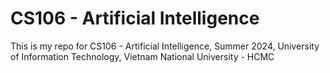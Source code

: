 # CS106 - Artificial Intelligence 
This is my repo for CS106 - Artificial Intelligence, Summer 2024, University of Information Technology, Vietnam National University - HCMC 
